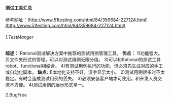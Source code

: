 #### 测试工具汇总
参考网址：[http://www.51testing.com/html/84/359684-227124.html](http://www.51testing.com/html/84/359684-227124.html)

###### 1.TestManger

**综述：**
  Rational测试解决方案中推荐的测试用例管理工具。
**优点：**
    1\)功能强大。
    2\)文件夹形式的管理，可以对测试用例无限分级。
    3\)可以和Rational的测试工具robot、functional相结合。
    4\)有测试用例执行的功能，但必须先生成对应的手工或自动化脚本。
**缺点:**
   1\)本地化支持不好。汉字显示太小。
   2\)测试用例很多时不太稳定。有时会造成测试用例的丢失。
   3\)必须安装客户端才可使用。和开发人员交流不方便。
   4\)测试用例的展示形式单一。

2.BugFree



